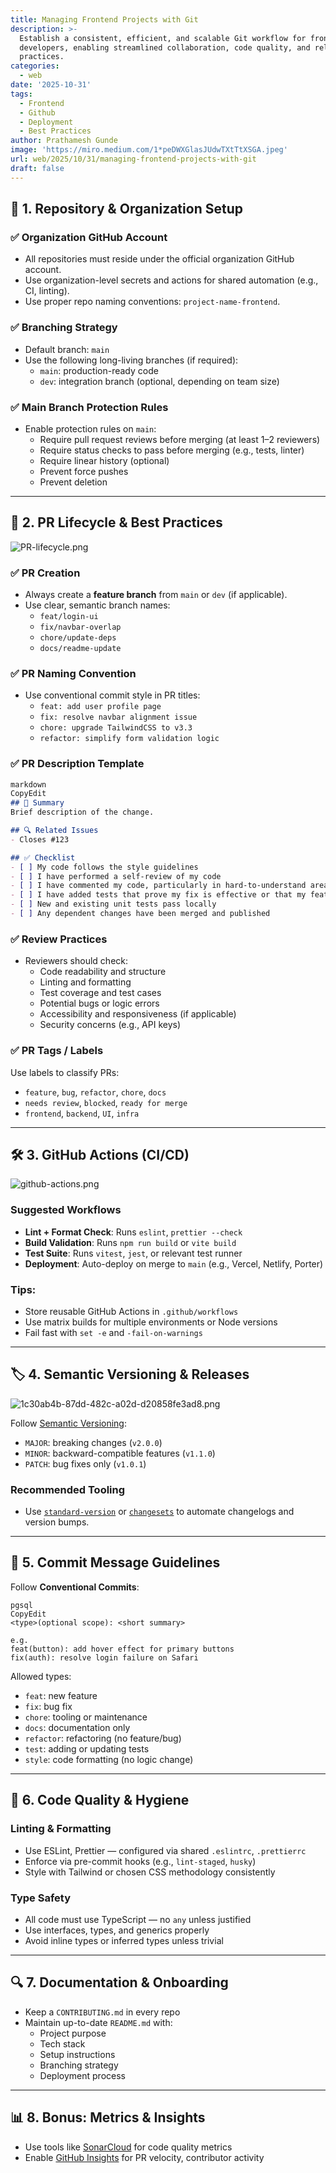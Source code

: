 ```yaml
---
title: Managing Frontend Projects with Git
description: >-
  Establish a consistent, efficient, and scalable Git workflow for frontend
  developers, enabling streamlined collaboration, code quality, and release
  practices.
categories:
  - web
date: '2025-10-31'
tags:
  - Frontend
  - Github
  - Deployment
  - Best Practices
author: Prathamesh Gunde
image: 'https://miro.medium.com/1*peDWXGlasJUdwTXtTtXSGA.jpeg'
url: web/2025/10/31/managing-frontend-projects-with-git
draft: false
---
```


## 🔧 1. Repository & Organization Setup


### ✅ Organization GitHub Account

- All repositories must reside under the official organization GitHub account.
- Use organization-level secrets and actions for shared automation (e.g., CI, linting).
- Use proper repo naming conventions: `project-name-frontend`.

### ✅ Branching Strategy

- Default branch: `main`
- Use the following long-living branches (if required):
    - `main`: production-ready code
    - `dev`: integration branch (optional, depending on team size)

### ✅ Main Branch Protection Rules

- Enable protection rules on `main`:
    - Require pull request reviews before merging (at least 1–2 reviewers)
    - Require status checks to pass before merging (e.g., tests, linter)
    - Require linear history (optional)
    - Prevent force pushes
    - Prevent deletion

---


## 🚀 2. PR Lifecycle & Best Practices


![PR-lifecycle.png](https://prod-files-secure.s3.us-west-2.amazonaws.com/919ce7fa-5297-4567-a260-4e8ca0407346/0aaa00ee-2ade-4fb2-b693-d34f1c8547c5/PR-lifecycle.png?X-Amz-Algorithm=AWS4-HMAC-SHA256&X-Amz-Content-Sha256=UNSIGNED-PAYLOAD&X-Amz-Credential=ASIAZI2LB4667DXZRYIC%2F20251031%2Fus-west-2%2Fs3%2Faws4_request&X-Amz-Date=20251031T060546Z&X-Amz-Expires=3600&X-Amz-Security-Token=IQoJb3JpZ2luX2VjEEYaCXVzLXdlc3QtMiJHMEUCIQDmGLJdT4u9uwkveI%2BqxULHOtxW5QkBUgJLGYWJ3OMkWQIgNEsZV3%2BIjqCkVGSaHjqFWnTR%2F1jOblSIrdX3NYQW4tgqiAQI%2F%2F%2F%2F%2F%2F%2F%2F%2F%2F%2F%2FARAAGgw2Mzc0MjMxODM4MDUiDJ85IO5WntnJ5k0f0CrcAwn94nTsGzZj1fATL3KGMOFlgbSXMAop91cuRSK8%2BjdRopOCwIesyn%2BNSVlLuTshsq4VvCuGTCPYOzeA%2BmLJm2N%2FRfEqE3Q7AlSr1cfirp7nb084C2h4WTTGNMECe1yIPAZLUR8zUv2xQuyebn1b82ywOK%2FaEAkTSOASmrbBi14uf2q5PJyrMp%2BSZMgIn1KCyf4fnqJ5AVcclQwB89kp5nVIuM9%2BD0NkW2HpMRD9Rz90DHaXMN%2B2OQm2NwmsjaBa6vHys2PnDa%2FPGE9z7rTJJinOW3hxJ5JbjuJLqpv0AOj2kUCYb%2BDlziHGrK%2F4nA454Fk2FubKPpAygmlsjGrW2gW%2FGjJAX4at4L1NivAu4YBXMV9XasbH4zZQ9FZcrY1WKeXL%2FiRc90IHXGsi%2FaqtmhjBNKOA2KSI2g3NXhbKoahoJeWjilotvEoeccpuziwRGYdIW6pNviB1mHRbE2K5S0KD7ID8oEQCtSqg2FvmpcjfCuKErJA6L4scwXTbFNZ9kXQENXgwDrrPRQRieIfWTgRPVk8wo%2B%2BIE3Eca85Ni0DwZ2EcP0dRtkBeCPCjCaTLoYLudWWwMppuP1YF0pU%2FXCS%2FoWjvnKV%2FwgjrtdIat5UkxqUo5A2gr3a6YGFsMKiikcgGOqUBz4BYpp3vAjaHLHVLZgMdo17wGH74MRguwh3La6KRA0ATzuSvYX23xNXTbj45vVacaNof092DxKGBIqgZuYmmuImA4qOatx%2F3pWxbjumx%2BFv9fltXzLDVcxQYDTllW9InPQFYETf9UsgMurVc%2FDKEMkQUzf7NcgADe9lD9K1NlBR5%2BwwVfUZCHUe0SeRbMdFxQNHXxJCpf%2F2e%2FOOisUleE7ToBGw0&X-Amz-Signature=c97c9a9f3a183230a531da41d62259707d241a9ce0cd4a5dca07ecf6d8306140&X-Amz-SignedHeaders=host&x-amz-checksum-mode=ENABLED&x-id=GetObject)


### ✅ PR Creation

- Always create a **feature branch** from `main` or `dev` (if applicable).
- Use clear, semantic branch names:
    - `feat/login-ui`
    - `fix/navbar-overlap`
    - `chore/update-deps`
    - `docs/readme-update`

### ✅ PR Naming Convention

- Use conventional commit style in PR titles:
    - `feat: add user profile page`
    - `fix: resolve navbar alignment issue`
    - `chore: upgrade TailwindCSS to v3.3`
    - `refactor: simplify form validation logic`

### ✅ PR Description Template


```markdown
markdown
CopyEdit
## 📝 Summary
Brief description of the change.

## 🔍 Related Issues
- Closes #123

## ✅ Checklist
- [ ] My code follows the style guidelines
- [ ] I have performed a self-review of my code
- [ ] I have commented my code, particularly in hard-to-understand areas
- [ ] I have added tests that prove my fix is effective or that my feature works
- [ ] New and existing unit tests pass locally
- [ ] Any dependent changes have been merged and published
```


### ✅ Review Practices

- Reviewers should check:
    - Code readability and structure
    - Linting and formatting
    - Test coverage and test cases
    - Potential bugs or logic errors
    - Accessibility and responsiveness (if applicable)
    - Security concerns (e.g., API keys)

### ✅ PR Tags / Labels


Use labels to classify PRs:

- `feature`, `bug`, `refactor`, `chore`, `docs`
- `needs review`, `blocked`, `ready for merge`
- `frontend`, `backend`, `UI`, `infra`

---


## 🛠️ 3. GitHub Actions (CI/CD)


![github-actions.png](https://prod-files-secure.s3.us-west-2.amazonaws.com/919ce7fa-5297-4567-a260-4e8ca0407346/051aebda-0ec1-4697-bc1b-386e95817ea2/github-actions.png?X-Amz-Algorithm=AWS4-HMAC-SHA256&X-Amz-Content-Sha256=UNSIGNED-PAYLOAD&X-Amz-Credential=ASIAZI2LB4667DXZRYIC%2F20251031%2Fus-west-2%2Fs3%2Faws4_request&X-Amz-Date=20251031T060546Z&X-Amz-Expires=3600&X-Amz-Security-Token=IQoJb3JpZ2luX2VjEEYaCXVzLXdlc3QtMiJHMEUCIQDmGLJdT4u9uwkveI%2BqxULHOtxW5QkBUgJLGYWJ3OMkWQIgNEsZV3%2BIjqCkVGSaHjqFWnTR%2F1jOblSIrdX3NYQW4tgqiAQI%2F%2F%2F%2F%2F%2F%2F%2F%2F%2F%2F%2FARAAGgw2Mzc0MjMxODM4MDUiDJ85IO5WntnJ5k0f0CrcAwn94nTsGzZj1fATL3KGMOFlgbSXMAop91cuRSK8%2BjdRopOCwIesyn%2BNSVlLuTshsq4VvCuGTCPYOzeA%2BmLJm2N%2FRfEqE3Q7AlSr1cfirp7nb084C2h4WTTGNMECe1yIPAZLUR8zUv2xQuyebn1b82ywOK%2FaEAkTSOASmrbBi14uf2q5PJyrMp%2BSZMgIn1KCyf4fnqJ5AVcclQwB89kp5nVIuM9%2BD0NkW2HpMRD9Rz90DHaXMN%2B2OQm2NwmsjaBa6vHys2PnDa%2FPGE9z7rTJJinOW3hxJ5JbjuJLqpv0AOj2kUCYb%2BDlziHGrK%2F4nA454Fk2FubKPpAygmlsjGrW2gW%2FGjJAX4at4L1NivAu4YBXMV9XasbH4zZQ9FZcrY1WKeXL%2FiRc90IHXGsi%2FaqtmhjBNKOA2KSI2g3NXhbKoahoJeWjilotvEoeccpuziwRGYdIW6pNviB1mHRbE2K5S0KD7ID8oEQCtSqg2FvmpcjfCuKErJA6L4scwXTbFNZ9kXQENXgwDrrPRQRieIfWTgRPVk8wo%2B%2BIE3Eca85Ni0DwZ2EcP0dRtkBeCPCjCaTLoYLudWWwMppuP1YF0pU%2FXCS%2FoWjvnKV%2FwgjrtdIat5UkxqUo5A2gr3a6YGFsMKiikcgGOqUBz4BYpp3vAjaHLHVLZgMdo17wGH74MRguwh3La6KRA0ATzuSvYX23xNXTbj45vVacaNof092DxKGBIqgZuYmmuImA4qOatx%2F3pWxbjumx%2BFv9fltXzLDVcxQYDTllW9InPQFYETf9UsgMurVc%2FDKEMkQUzf7NcgADe9lD9K1NlBR5%2BwwVfUZCHUe0SeRbMdFxQNHXxJCpf%2F2e%2FOOisUleE7ToBGw0&X-Amz-Signature=b318d1a6cd667176cc69d3c8ad84d0243a08e36952e65b46cb2959aad83674f8&X-Amz-SignedHeaders=host&x-amz-checksum-mode=ENABLED&x-id=GetObject)


### Suggested Workflows

- **Lint + Format Check**: Runs `eslint`, `prettier --check`
- **Build Validation**: Runs `npm run build` or `vite build`
- **Test Suite**: Runs `vitest`, `jest`, or relevant test runner
- **Deployment**: Auto-deploy on merge to `main` (e.g., Vercel, Netlify, Porter)

### Tips:

- Store reusable GitHub Actions in `.github/workflows`
- Use matrix builds for multiple environments or Node versions
- Fail fast with `set -e` and `-fail-on-warnings`

---


## 🏷️ 4. Semantic Versioning & Releases


![1c30ab4b-87dd-482c-a02d-d20858fe3ad8.png](https://cdn.hashnode.com/res/hashnode/image/upload/v1676047500046/1c30ab4b-87dd-482c-a02d-d20858fe3ad8.png)


Follow [Semantic Versioning](https://semver.org/):

- `MAJOR`: breaking changes (`v2.0.0`)
- `MINOR`: backward-compatible features (`v1.1.0`)
- `PATCH`: bug fixes only (`v1.0.1`)

### Recommended Tooling

- Use [`standard-version`](https://github.com/conventional-changelog/standard-version) or [`changesets`](https://github.com/changesets/changesets) to automate changelogs and version bumps.

---


## 📁 5. Commit Message Guidelines


Follow **Conventional Commits**:


```plain text
pgsql
CopyEdit
<type>(optional scope): <short summary>

e.g.
feat(button): add hover effect for primary buttons
fix(auth): resolve login failure on Safari
```


Allowed types:

- `feat`: new feature
- `fix`: bug fix
- `chore`: tooling or maintenance
- `docs`: documentation only
- `refactor`: refactoring (no feature/bug)
- `test`: adding or updating tests
- `style`: code formatting (no logic change)

---


## 🧼 6. Code Quality & Hygiene


### Linting & Formatting

- Use ESLint, Prettier — configured via shared `.eslintrc`, `.prettierrc`
- Enforce via pre-commit hooks (e.g., `lint-staged`, `husky`)
- Style with Tailwind or chosen CSS methodology consistently

### Type Safety

- All code must use TypeScript — no `any` unless justified
- Use interfaces, types, and generics properly
- Avoid inline types or inferred types unless trivial

---


## 🔍 7. Documentation & Onboarding

- Keep a `CONTRIBUTING.md` in every repo
- Maintain up-to-date `README.md` with:
    - Project purpose
    - Tech stack
    - Setup instructions
    - Branching strategy
    - Deployment process

---


## 📊 8. Bonus: Metrics & Insights

- Use tools like [SonarCloud](https://sonarcloud.io/) for code quality metrics
- Enable [GitHub Insights](https://docs.github.com/en/repositories/insights) for PR velocity, contributor activity
